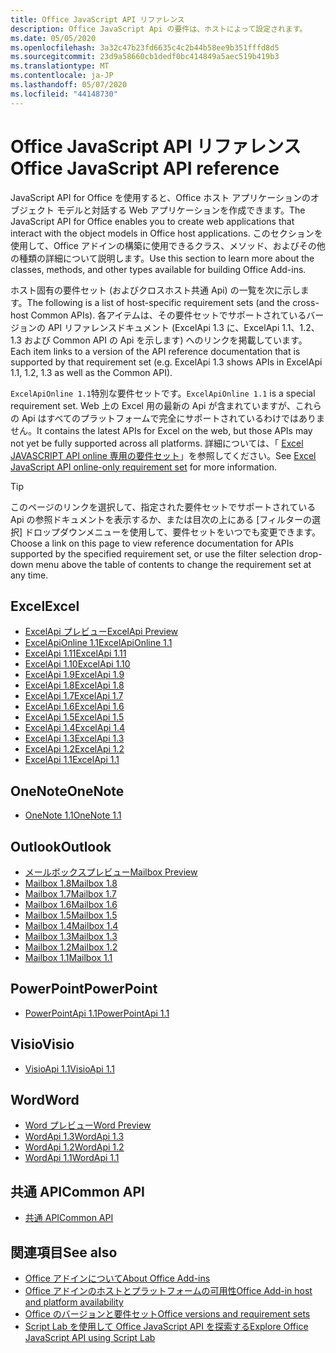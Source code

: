 ```yaml
---
title: Office JavaScript API リファレンス
description: Office JavaScript Api の要件は、ホストによって設定されます。
ms.date: 05/05/2020
ms.openlocfilehash: 3a32c47b23fd6635c4c2b44b58ee9b351fffd8d5
ms.sourcegitcommit: 23d9a58660cb1dedf0bc414849a5aec519b419b3
ms.translationtype: MT
ms.contentlocale: ja-JP
ms.lasthandoff: 05/07/2020
ms.locfileid: "44148730"
---
```

# <a name="office-javascript-api-reference"></a><span data-ttu-id="2367e-103">Office JavaScript API リファレンス</span><span class="sxs-lookup"><span data-stu-id="2367e-103">Office JavaScript API reference</span></span>

<span data-ttu-id="2367e-104">JavaScript API for Office を使用すると、Office ホスト アプリケーションのオブジェクト モデルと対話する Web アプリケーションを作成できます。</span><span class="sxs-lookup"><span data-stu-id="2367e-104">The JavaScript API for Office enables you to create web applications that interact with the object models in Office host applications.</span></span> <span data-ttu-id="2367e-105">このセクションを使用して、Office アドインの構築に使用できるクラス、メソッド、およびその他の種類の詳細について説明します。</span><span class="sxs-lookup"><span data-stu-id="2367e-105">Use this section to learn more about the classes, methods, and other types available for building Office Add-ins.</span></span>

<span data-ttu-id="2367e-106">ホスト固有の要件セット (およびクロスホスト共通 Api) の一覧を次に示します。</span><span class="sxs-lookup"><span data-stu-id="2367e-106">The following is a list of host-specific requirement sets (and the cross-host Common APIs).</span></span> <span data-ttu-id="2367e-107">各アイテムは、その要件セットでサポートされているバージョンの API リファレンスドキュメント (ExcelApi 1.3 に、ExcelApi 1.1、1.2、1.3 および Common API の Api を示します) へのリンクを掲載しています。</span><span class="sxs-lookup"><span data-stu-id="2367e-107">Each item links to a version of the API reference documentation that is supported by that requirement set (e.g. ExcelApi 1.3 shows APIs in ExcelApi 1.1, 1.2, 1.3 as well as the Common API).</span></span>

<span data-ttu-id="2367e-108">`ExcelApiOnline 1.1`特別な要件セットです。</span><span class="sxs-lookup"><span data-stu-id="2367e-108">`ExcelApiOnline 1.1` is a special requirement set.</span></span> <span data-ttu-id="2367e-109">Web 上の Excel 用の最新の Api が含まれていますが、これらの Api はすべてのプラットフォームで完全にサポートされているわけではありません。</span><span class="sxs-lookup"><span data-stu-id="2367e-109">It contains the latest APIs for Excel on the web, but those APIs may not yet be fully supported across all platforms.</span></span> <span data-ttu-id="2367e-110">詳細については、「 [Excel JAVASCRIPT API online 専用の要件セット](/office/dev/add-ins/reference/requirement-sets/excel-api-online-requirement-set)」を参照してください。</span><span class="sxs-lookup"><span data-stu-id="2367e-110">See [Excel JavaScript API online-only requirement set](/office/dev/add-ins/reference/requirement-sets/excel-api-online-requirement-set) for more information.</span></span>

> [!TIP]
> <span data-ttu-id="2367e-111">このページのリンクを選択して、指定された要件セットでサポートされている Api の参照ドキュメントを表示するか、または目次の上にある [フィルターの選択] ドロップダウンメニューを使用して、要件セットをいつでも変更できます。</span><span class="sxs-lookup"><span data-stu-id="2367e-111">Choose a link on this page to view reference documentation for APIs supported by the specified requirement set, or use the filter selection drop-down menu above the table of contents to change the requirement set at any time.</span></span>

## <a name="excel"></a><span data-ttu-id="2367e-112">Excel</span><span class="sxs-lookup"><span data-stu-id="2367e-112">Excel</span></span>

- [<span data-ttu-id="2367e-113">ExcelApi プレビュー</span><span class="sxs-lookup"><span data-stu-id="2367e-113">ExcelApi Preview</span></span>](/javascript/api/excel?view=excel-js-preview)
- [<span data-ttu-id="2367e-114">ExcelApiOnline 1.1</span><span class="sxs-lookup"><span data-stu-id="2367e-114">ExcelApiOnline 1.1</span></span>](/javascript/api/excel?view=excel-js-online)
- [<span data-ttu-id="2367e-115">ExcelApi 1.11</span><span class="sxs-lookup"><span data-stu-id="2367e-115">ExcelApi 1.11</span></span>](/javascript/api/excel?view=excel-js-1.11)
- [<span data-ttu-id="2367e-116">ExcelApi 1.10</span><span class="sxs-lookup"><span data-stu-id="2367e-116">ExcelApi 1.10</span></span>](/javascript/api/excel?view=excel-js-1.10)
- [<span data-ttu-id="2367e-117">ExcelApi 1.9</span><span class="sxs-lookup"><span data-stu-id="2367e-117">ExcelApi 1.9</span></span>](/javascript/api/excel?view=excel-js-1.9)
- [<span data-ttu-id="2367e-118">ExcelApi 1.8</span><span class="sxs-lookup"><span data-stu-id="2367e-118">ExcelApi 1.8</span></span>](/javascript/api/excel?view=excel-js-1.8)
- [<span data-ttu-id="2367e-119">ExcelApi 1.7</span><span class="sxs-lookup"><span data-stu-id="2367e-119">ExcelApi 1.7</span></span>](/javascript/api/excel?view=excel-js-1.7)
- [<span data-ttu-id="2367e-120">ExcelApi 1.6</span><span class="sxs-lookup"><span data-stu-id="2367e-120">ExcelApi 1.6</span></span>](/javascript/api/excel?view=excel-js-1.6)
- [<span data-ttu-id="2367e-121">ExcelApi 1.5</span><span class="sxs-lookup"><span data-stu-id="2367e-121">ExcelApi 1.5</span></span>](/javascript/api/excel?view=excel-js-1.5)
- [<span data-ttu-id="2367e-122">ExcelApi 1.4</span><span class="sxs-lookup"><span data-stu-id="2367e-122">ExcelApi 1.4</span></span>](/javascript/api/excel?view=excel-js-1.4)
- [<span data-ttu-id="2367e-123">ExcelApi 1.3</span><span class="sxs-lookup"><span data-stu-id="2367e-123">ExcelApi 1.3</span></span>](/javascript/api/excel?view=excel-js-1.3)
- [<span data-ttu-id="2367e-124">ExcelApi 1.2</span><span class="sxs-lookup"><span data-stu-id="2367e-124">ExcelApi 1.2</span></span>](/javascript/api/excel?view=excel-js-1.2)
- [<span data-ttu-id="2367e-125">ExcelApi 1.1</span><span class="sxs-lookup"><span data-stu-id="2367e-125">ExcelApi 1.1</span></span>](/javascript/api/excel?view=excel-js-1.1)

## <a name="onenote"></a><span data-ttu-id="2367e-126">OneNote</span><span class="sxs-lookup"><span data-stu-id="2367e-126">OneNote</span></span>

- [<span data-ttu-id="2367e-127">OneNote 1.1</span><span class="sxs-lookup"><span data-stu-id="2367e-127">OneNote 1.1</span></span>](/javascript/api/onenote?view=onenote-js-1.1)

## <a name="outlook"></a><span data-ttu-id="2367e-128">Outlook</span><span class="sxs-lookup"><span data-stu-id="2367e-128">Outlook</span></span>

- [<span data-ttu-id="2367e-129">メールボックスプレビュー</span><span class="sxs-lookup"><span data-stu-id="2367e-129">Mailbox Preview</span></span>](/javascript/api/outlook?view=outlook-js-preview)
- [<span data-ttu-id="2367e-130">Mailbox 1.8</span><span class="sxs-lookup"><span data-stu-id="2367e-130">Mailbox 1.8</span></span>](/javascript/api/outlook?view=outlook-js-1.8)
- [<span data-ttu-id="2367e-131">Mailbox 1.7</span><span class="sxs-lookup"><span data-stu-id="2367e-131">Mailbox 1.7</span></span>](/javascript/api/outlook?view=outlook-js-1.7)
- [<span data-ttu-id="2367e-132">Mailbox 1.6</span><span class="sxs-lookup"><span data-stu-id="2367e-132">Mailbox 1.6</span></span>](/javascript/api/outlook?view=outlook-js-1.6)
- [<span data-ttu-id="2367e-133">Mailbox 1.5</span><span class="sxs-lookup"><span data-stu-id="2367e-133">Mailbox 1.5</span></span>](/javascript/api/outlook?view=outlook-js-1.5)
- [<span data-ttu-id="2367e-134">Mailbox 1.4</span><span class="sxs-lookup"><span data-stu-id="2367e-134">Mailbox 1.4</span></span>](/javascript/api/outlook?view=outlook-js-1.4)
- [<span data-ttu-id="2367e-135">Mailbox 1.3</span><span class="sxs-lookup"><span data-stu-id="2367e-135">Mailbox 1.3</span></span>](/javascript/api/outlook?view=outlook-js-1.3)
- [<span data-ttu-id="2367e-136">Mailbox 1.2</span><span class="sxs-lookup"><span data-stu-id="2367e-136">Mailbox 1.2</span></span>](/javascript/api/outlook?view=outlook-js-1.2)
- [<span data-ttu-id="2367e-137">Mailbox 1.1</span><span class="sxs-lookup"><span data-stu-id="2367e-137">Mailbox 1.1</span></span>](/javascript/api/outlook?view=outlook-js-1.1)

## <a name="powerpoint"></a><span data-ttu-id="2367e-138">PowerPoint</span><span class="sxs-lookup"><span data-stu-id="2367e-138">PowerPoint</span></span>

- [<span data-ttu-id="2367e-139">PowerPointApi 1.1</span><span class="sxs-lookup"><span data-stu-id="2367e-139">PowerPointApi 1.1</span></span>](/javascript/api/powerpoint?view=powerpoint-js-1.1)

## <a name="visio"></a><span data-ttu-id="2367e-140">Visio</span><span class="sxs-lookup"><span data-stu-id="2367e-140">Visio</span></span>

- [<span data-ttu-id="2367e-141">VisioApi 1.1</span><span class="sxs-lookup"><span data-stu-id="2367e-141">VisioApi 1.1</span></span>](/javascript/api/visio?view=visio-js-1.1)

## <a name="word"></a><span data-ttu-id="2367e-142">Word</span><span class="sxs-lookup"><span data-stu-id="2367e-142">Word</span></span>

- [<span data-ttu-id="2367e-143">Word プレビュー</span><span class="sxs-lookup"><span data-stu-id="2367e-143">Word Preview</span></span>](/javascript/api/word?view=word-js-preview)
- [<span data-ttu-id="2367e-144">WordApi 1.3</span><span class="sxs-lookup"><span data-stu-id="2367e-144">WordApi 1.3</span></span>](/javascript/api/word?view=word-js-1.3)
- [<span data-ttu-id="2367e-145">WordApi 1.2</span><span class="sxs-lookup"><span data-stu-id="2367e-145">WordApi 1.2</span></span>](/javascript/api/word?view=word-js-1.2)
- [<span data-ttu-id="2367e-146">WordApi 1.1</span><span class="sxs-lookup"><span data-stu-id="2367e-146">WordApi 1.1</span></span>](/javascript/api/word?view=word-js-1.1)

## <a name="common-api"></a><span data-ttu-id="2367e-147">共通 API</span><span class="sxs-lookup"><span data-stu-id="2367e-147">Common API</span></span>

- [<span data-ttu-id="2367e-148">共通 API</span><span class="sxs-lookup"><span data-stu-id="2367e-148">Common API</span></span>](/javascript/api/office?view=common-js)

## <a name="see-also"></a><span data-ttu-id="2367e-149">関連項目</span><span class="sxs-lookup"><span data-stu-id="2367e-149">See also</span></span>

- [<span data-ttu-id="2367e-150">Office アドインについて</span><span class="sxs-lookup"><span data-stu-id="2367e-150">About Office Add-ins</span></span>](/office/dev/add-ins/overview)
- [<span data-ttu-id="2367e-151">Office アドインのホストとプラットフォームの可用性</span><span class="sxs-lookup"><span data-stu-id="2367e-151">Office Add-in host and platform availability</span></span>](/office/dev/add-ins/overview/office-add-in-availability)
- [<span data-ttu-id="2367e-152">Office のバージョンと要件セット</span><span class="sxs-lookup"><span data-stu-id="2367e-152">Office versions and requirement sets</span></span>](/office/dev/add-ins/develop/office-versions-and-requirement-sets)
- [<span data-ttu-id="2367e-153">Script Lab を使用して Office JavaScript API を探索する</span><span class="sxs-lookup"><span data-stu-id="2367e-153">Explore Office JavaScript API using Script Lab</span></span>](/office/dev/add-ins/overview/explore-with-script-lab)
